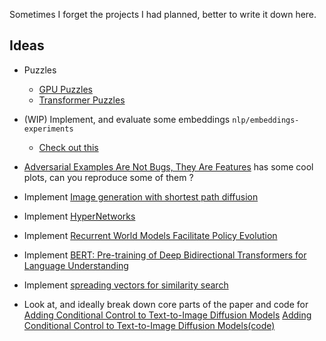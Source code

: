 Sometimes I forget the projects I had planned, better to write it down here.

## Ideas
- Puzzles
  - [GPU Puzzles](https://github.com/srush/GPU-Puzzles)
  - [Transformer Puzzles](https://github.com/srush/Transformer-Puzzles)

- (WIP) Implement, and evaluate some embeddings `nlp/embeddings-experiments`
  - [Check out this](https://twitter.com/abacaj/status/1656323023937368065)

- [Adversarial Examples Are Not Bugs, They Are Features](https://arxiv.org/pdf/1905.02175.pdf) has some cool plots, can you reproduce some of them ? 

- Implement [Image generation with shortest path diffusion](https://arxiv.org/pdf/2306.00501.pdf)

- Implement [HyperNetworks](https://arxiv.org/pdf/1609.09106.pdf)

- Implement [Recurrent World Models Facilitate Policy Evolution](./reinforcement-learning/recurrent_world_models_faciliate_policy_evolution.md)

- Implement [BERT: Pre-training of Deep Bidirectional Transformers for Language Understanding](https://arxiv.org/pdf/1810.04805.pdf)

- Implement [spreading vectors for similarity search](https://arxiv.org/pdf/1806.03198.pdf)

- Look at, and ideally break down core parts of the paper and code for [Adding Conditional Control to Text-to-Image Diffusion Models](https://arxiv.org/abs/2302.05543) [Adding Conditional Control to Text-to-Image Diffusion Models(code)](https://github.com/lllyasviel/ControlNet)

